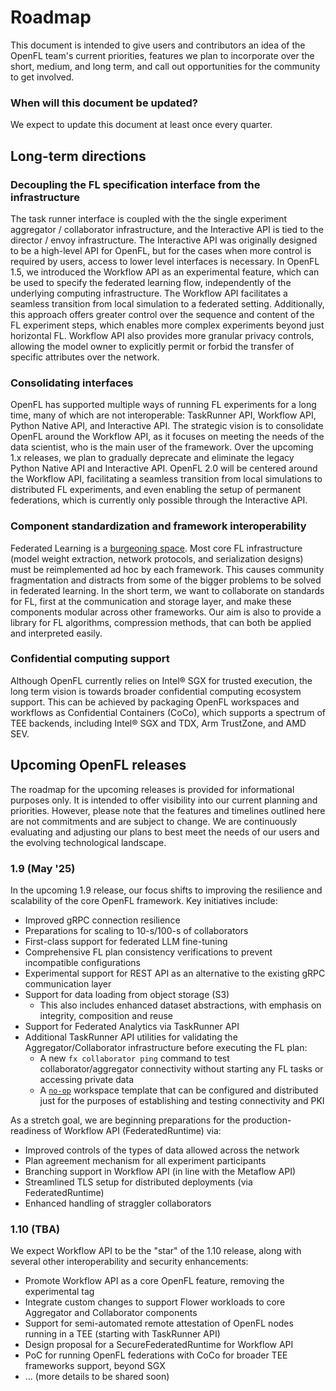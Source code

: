 # Roadmap

This document is intended to give users and contributors an idea of the OpenFL team's current priorities, features we plan to incorporate over the short, medium, and long term, and call out opportunities for the community to get involved.

### When will this document be updated?
We expect to update this document at least once every quarter.

## Long-term directions

### Decoupling the FL specification interface from the infrastructure
The task runner interface is coupled with the the single experiment aggregator / collaborator infrastructure, and the Interactive API is tied to the director / envoy infrastructure. 
The Interactive API was originally designed to be a high-level API for OpenFL, but for the cases when more control is required by users, access to lower level interfaces is necessary.
In OpenFL 1.5, we introduced the Workflow API as an experimental feature, which can be used to specify the federated learning flow, independently of the underlying computing infrastructure. The Workflow API facilitates a seamless transition from local simulation to a federated setting. Additionally, this approach offers greater control over the sequence and content of the FL experiment steps, which enables more complex experiments beyond just horizontal FL. Workflow API also provides more granular privacy controls, allowing the model owner to explicitly permit or forbid the transfer of specific attributes over the network.

### Consolidating interfaces
OpenFL has supported multiple ways of running FL experiments for a long time, many of which are not interoperable: TaskRunner API, Workflow API, Python Native API, and Interactive API. The strategic vision is to consolidate OpenFL around the Workflow API, as it focuses on meeting the needs of the data scientist, who is the main user of the framework. Over the upcoming 1.x releases, we plan to gradually deprecate and eliminate the legacy Python Native API and Interactive API. OpenFL 2.0 will be centered around the Workflow API, facilitating a seamless transition from local simulations to distributed FL experiments, and even enabling the setup of permanent federations, which is currently only possible through the Interactive API.

### Component standardization and framework interoperability

Federated Learning is a [burgeoning space](https://github.com/weimingwill/awesome-federated-learning#frameworks).
Most core FL infrastructure (model weight extraction, network protocols, and serialization designs) must be reimplemented ad hoc by each framework. 
This causes community fragmentation and distracts from some of the bigger problems to be solved in federated learning. In the short term, we want to collaborate on standards for FL, first at the communication and storage layer, and make these components modular across other frameworks. Our aim is also to provide a library for FL algorithms, compression methods, that can both be applied and interpreted easily.

### Confidential computing support
Although OpenFL currently relies on Intel® SGX for trusted execution, the long term vision is towards broader confidential computing ecosystem support. This can be achieved by packaging OpenFL workspaces and workflows as Confidential Containers (CoCo), which supports a spectrum of TEE backends, including Intel® SGX and TDX, Arm TrustZone, and AMD SEV.

## Upcoming OpenFL releases

The roadmap for the upcoming releases is provided for informational purposes only. It is intended to offer visibility into our current planning and priorities. However, please note that the features and timelines outlined here are not commitments and are subject to change. We are continuously evaluating and adjusting our plans to best meet the needs of our users and the evolving technological landscape.

### 1.9 (May '25)
In the upcoming 1.9 release, our focus shifts to improving the resilience and scalability of the core OpenFL framework. Key initiatives include:
- Improved gRPC connection resilience
- Preparations for scaling to 10-s/100-s of collaborators
- First-class support for federated LLM fine-tuning
- Comprehensive FL plan consistency verifications to prevent incompatible configurations
- Experimental support for REST API as an alternative to the existing gRPC communication layer
- Support for data loading from object storage (S3)
  * This also includes enhanced dataset abstractions, with emphasis on integrity, composition and reuse
- Support for Federated Analytics via TaskRunner API
- Additional TaskRunner API utilities for validating the Aggregator/Collaborator infrastructure before executing the FL plan:
  * A new `fx collaborator ping` command to test collaborator/aggregator connectivity without starting any FL tasks or accessing private data
  * A [`no-op`](https://github.com/securefederatedai/openfl/tree/develop/openfl-workspace/no-op) workspace template that can be configured and distributed just for the purposes of establishing and testing connectivity and PKI

As a stretch goal, we are beginning preparations for the production-readiness of Workflow API (FederatedRuntime) via:
  * Improved controls of the types of data allowed across the network
  * Plan agreement mechanism for all experiment participants
  * Branching support in Workflow API (in line with the Metaflow API)
  * Streamlined TLS setup for distributed deployments (via FederatedRuntime)
  * Enhanced handling of straggler collaborators

### 1.10 (TBA)
We expect Workflow API to be the "star" of the 1.10 release, along with several other interoperability and security enhancements:
- Promote Workflow API as a core OpenFL feature, removing the experimental tag
- Integrate custom changes to support Flower workloads to core Aggregator and Collaborator components
- Support for semi-automated remote attestation of OpenFL nodes running in a TEE (starting with TaskRunner API)
- Design proposal for a SecureFederatedRuntime for Workflow API
- PoC for running OpenFL federations with CoCo for broader TEE frameworks support, beyond SGX
- ... (more details to be shared soon)